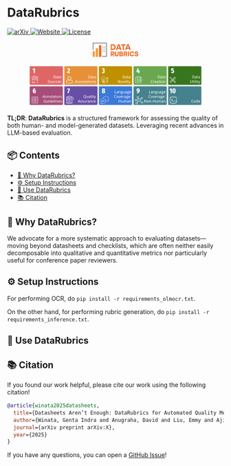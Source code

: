 # DataRubrics

<p align="left">
  <a href="soon">
    <img src="https://img.shields.io/badge/arXiv-b31b1b.svg?style=flat&logo=arxiv&logoColor=white" alt="arXiv"/>
  </a>
  <a href="https://datarubrics.github.io">
    <img src="https://img.shields.io/badge/🌐-Website-blue.svg" alt="Website"/>
  </a>
  <a href="https://github.com/datarubrics/datarubrics/blob/main/LICENSE">
    <img src="https://img.shields.io/github/license/rubricreward/r3?color=blue" alt="License"/>
  </a>
</p>

<p align="center">
  <img src="./assets/data_rubrics_logo_orange.png" alt="DataRubrics Logo" width="22%"/>
</p>

<p align="center">
  <img src="./assets/aspects.png" alt="DataRubrics Dimensions" width="80%"/>
</p>

**TL;DR**: **DataRubrics** is a structured framework for assessing the quality of both human- and model-generated datasets. Leveraging recent advances in LLM-based evaluation.

## 📦 Contents

+ [🤔 Why DataRubrics?](#-why-datarubrics)
+ [⚙️ Setup Instructions](#-setup-instruction)
+ [🚀 Use DataRubrics](#-use-datarubrics)
+ [📚 Citation](#-citation)

## 🤔 Why DataRubrics?

We advocate for a more systematic approach to evaluating datasets—moving beyond datasheets and checklists, which are often neither easily decomposable into qualitative and quantitative metrics nor particularly useful for conference paper reviewers. 

## ⚙️ Setup Instructions

For performing OCR, do `pip install -r requirements_olmocr.txt`.

On the other hand, for performing rubric generation, do `pip install -r requirements_inference.txt`.

## 🚀 Use DataRubrics


## 📚 Citation

If you found our work helpful, please cite our work using the following citation!

```bibtex
@article{winata2025datasheets,
  title={Datasheets Aren’t Enough: DataRubrics for Automated Quality Metrics and Accountability},
  author={Winata, Genta Indra and Anugraha, David and Liu, Emmy and Aji, Alham Fikri and Hung, Shou-Yi, Parashar, Aditya and Irawan, Patrick Amadeus and Zhang, Ruochen and Yong, Zheng-Xin and Cruz, Jan Christian Blaise and Muennighoff, Niklas and Kim, Seungone and Zhao, Hanyang and Kar, Sudipta and Suryoraharjo, Kezia Erina and Adilazuarda, M. Farid and Lee, En-Shiun Annie and Purwarianti, Ayu and Wijaya, Derry Tanti and Choudhury, Monojit},
  journal={arXiv preprint arXiv:X},
  year={2025}
}
```

If you have any questions, you can open a [GitHub Issue](https://github.com/datarubrics/datarubrics/issues)!
